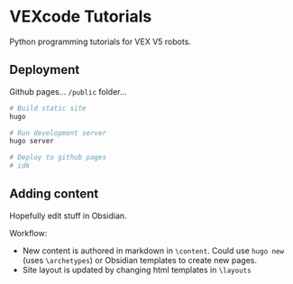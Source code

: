 # VEXcode Tutorials

Python programming tutorials for VEX V5 robots.

## Deployment

Github pages... `/public` folder...

```bash
# Build static site
hugo

# Run development server
hugo server

# Deploy to github pages
# idk
```

## Adding content

Hopefully edit stuff in Obsidian.

Workflow:

- New content is authored in markdown in `\content`. Could use `hugo new` (uses `\archetypes`) or Obsidian templates to create new pages.
- Site layout is updated by changing html templates in `\layouts`
